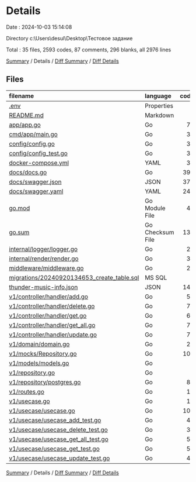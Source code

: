 # Details

Date : 2024-10-03 15:14:08

Directory c:\\Users\\desul\\Desktop\\Тестовое задание

Total : 35 files,  2593 codes, 87 comments, 296 blanks, all 2976 lines

[Summary](results.md) / Details / [Diff Summary](diff.md) / [Diff Details](diff-details.md)

## Files
| filename | language | code | comment | blank | total |
| :--- | :--- | ---: | ---: | ---: | ---: |
| [.env](/.env) | Properties | 3 | 0 | 1 | 4 |
| [README.md](/README.md) | Markdown | 6 | 0 | 3 | 9 |
| [app/app.go](/app/app.go) | Go | 78 | 0 | 21 | 99 |
| [cmd/app/main.go](/cmd/app/main.go) | Go | 31 | 5 | 13 | 49 |
| [config/config.go](/config/config.go) | Go | 37 | 0 | 8 | 45 |
| [config/config_test.go](/config/config_test.go) | Go | 32 | 0 | 3 | 35 |
| [docker-compose.yml](/docker-compose.yml) | YAML | 35 | 0 | 4 | 39 |
| [docs/docs.go](/docs/docs.go) | Go | 391 | 2 | 5 | 398 |
| [docs/swagger.json](/docs/swagger.json) | JSON | 372 | 0 | 0 | 372 |
| [docs/swagger.yaml](/docs/swagger.yaml) | YAML | 243 | 0 | 1 | 244 |
| [go.mod](/go.mod) | Go Module File | 42 | 0 | 5 | 47 |
| [go.sum](/go.sum) | Go Checksum File | 135 | 0 | 1 | 136 |
| [internal/logger/logger.go](/internal/logger/logger.go) | Go | 21 | 0 | 6 | 27 |
| [internal/render/render.go](/internal/render/render.go) | Go | 35 | 0 | 12 | 47 |
| [middleware/middleware.go](/middleware/middleware.go) | Go | 28 | 0 | 11 | 39 |
| [migrations/20240920134653_create_table.sql](/migrations/20240920134653_create_table.sql) | MS SQL | 9 | 6 | 2 | 17 |
| [thunder-music-info.json](/thunder-music-info.json) | JSON | 145 | 0 | 0 | 145 |
| [v1/controller/handler/add.go](/v1/controller/handler/add.go) | Go | 59 | 11 | 14 | 84 |
| [v1/controller/handler/delete.go](/v1/controller/handler/delete.go) | Go | 71 | 11 | 15 | 97 |
| [v1/controller/handler/get.go](/v1/controller/handler/get.go) | Go | 69 | 13 | 16 | 98 |
| [v1/controller/handler/get_all.go](/v1/controller/handler/get_all.go) | Go | 77 | 13 | 15 | 105 |
| [v1/controller/handler/update.go](/v1/controller/handler/update.go) | Go | 75 | 11 | 16 | 102 |
| [v1/domain/domain.go](/v1/domain/domain.go) | Go | 21 | 0 | 4 | 25 |
| [v1/mocks/Repository.go](/v1/mocks/Repository.go) | Go | 104 | 9 | 30 | 143 |
| [v1/models/models.go](/v1/models/models.go) | Go | 9 | 5 | 3 | 17 |
| [v1/repository.go](/v1/repository.go) | Go | 9 | 1 | 3 | 13 |
| [v1/repository/postgres.go](/v1/repository/postgres.go) | Go | 88 | 0 | 20 | 108 |
| [v1/routes.go](/v1/routes.go) | Go | 13 | 0 | 4 | 17 |
| [v1/usecase.go](/v1/usecase.go) | Go | 12 | 0 | 3 | 15 |
| [v1/usecase/usecase.go](/v1/usecase/usecase.go) | Go | 108 | 0 | 28 | 136 |
| [v1/usecase/usecase_add_test.go](/v1/usecase/usecase_add_test.go) | Go | 49 | 0 | 6 | 55 |
| [v1/usecase/usecase_delete_test.go](/v1/usecase/usecase_delete_test.go) | Go | 39 | 0 | 5 | 44 |
| [v1/usecase/usecase_get_all_test.go](/v1/usecase/usecase_get_all_test.go) | Go | 52 | 0 | 6 | 58 |
| [v1/usecase/usecase_get_test.go](/v1/usecase/usecase_get_test.go) | Go | 50 | 0 | 6 | 56 |
| [v1/usecase/usecase_update_test.go](/v1/usecase/usecase_update_test.go) | Go | 45 | 0 | 6 | 51 |

[Summary](results.md) / Details / [Diff Summary](diff.md) / [Diff Details](diff-details.md)
